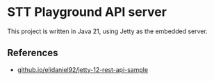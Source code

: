 # STT Playground API server

This project is written in Java 21, using Jetty as the embedded server.



## References
* [github.io/elidaniel92/jetty-12-rest-api-sample](https://github.com/elidaniel92/jetty-12-rest-api-sample)